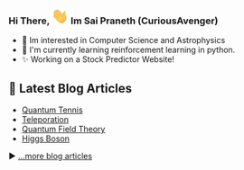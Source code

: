 ### Hi There, <img src="https://raw.githubusercontent.com/CuriousAvenger/CuriousAvenger/main/wave.gif" width="30px"> Im Sai Praneth (CuriousAvenger)

- 👀 Im interested in Computer Science and Astrophysics
- 🌱 I'm currently learning reinforcement learning in python.
- ✨ Working on a Stock Predictor Website!

## 📘 Latest Blog Articles

- [Quantum Tennis](https://curiousavenger.net/Blogs/QuantumTennis)
- [Teleporation](https://curiousavenger.net/Blogs/Teleportation)
- [Quantum Field Theory](https://curiousavenger.net/Blogs/FieldTheory)
- [Higgs Boson](https://curiousavenger.net/Blogs/HiggsBoson)


▶ [...more blog articles](https://curiousavenger.net/Blogs/Blogs)
